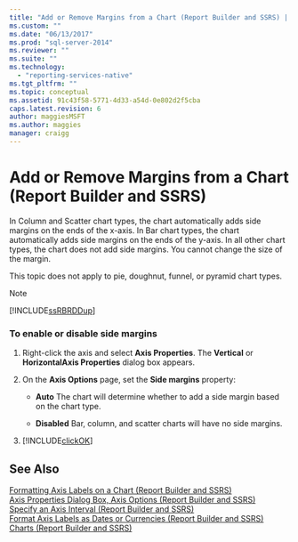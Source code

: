 ```yaml
---
title: "Add or Remove Margins from a Chart (Report Builder and SSRS) | Microsoft Docs"
ms.custom: ""
ms.date: "06/13/2017"
ms.prod: "sql-server-2014"
ms.reviewer: ""
ms.suite: ""
ms.technology: 
  - "reporting-services-native"
ms.tgt_pltfrm: ""
ms.topic: conceptual
ms.assetid: 91c43f58-5771-4d33-a54d-0e802d2f5cba
caps.latest.revision: 6
author: maggiesMSFT
ms.author: maggies
manager: craigg
---
```

# Add or Remove Margins from a Chart (Report Builder and SSRS)
  In Column and Scatter chart types, the chart automatically adds side margins on the ends of the x-axis. In Bar chart types, the chart automatically adds side margins on the ends of the y-axis. In all other chart types, the chart does not add side margins. You cannot change the size of the margin.  
  
 This topic does not apply to pie, doughnut, funnel, or pyramid chart types.  
  
> [!NOTE]  
>  [!INCLUDE[ssRBRDDup](../../includes/ssrbrddup-md.md)]  
  
### To enable or disable side margins  
  
1.  Right-click the axis and select **Axis Properties**. The **Vertical** or **HorizontalAxis Properties** dialog box appears.  
  
2.  On the **Axis Options** page, set the **Side margins** property:  
  
    -   **Auto** The chart will determine whether to add a side margin based on the chart type.  
  
    -   **Disabled** Bar, column, and scatter charts will have no side margins.  
  
3.  [!INCLUDE[clickOK](../../includes/clickok-md.md)]  
  
## See Also  
 [Formatting Axis Labels on a Chart &#40;Report Builder and SSRS&#41;](formatting-axis-labels-on-a-chart-report-builder-and-ssrs.md)   
 [Axis Properties Dialog Box, Axis Options &#40;Report Builder and SSRS&#41;](../axis-properties-dialog-box-axis-options-report-builder-and-ssrs.md)   
 [Specify an Axis Interval &#40;Report Builder and SSRS&#41;](specify-an-axis-interval-report-builder-and-ssrs.md)   
 [Format Axis Labels as Dates or Currencies &#40;Report Builder and SSRS&#41;](format-axis-labels-as-dates-or-currencies-report-builder-and-ssrs.md)   
 [Charts &#40;Report Builder and SSRS&#41;](charts-report-builder-and-ssrs.md)  
  
  
